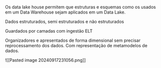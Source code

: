 Os data lake house permitem que estruturas e esquemas como os usados em um Data Warehouse sejam aplicados em um Data Lake. 

Dados estruturados, semi estruturados e não estruturados

Guardados por camadas com ingestão ELT

Organizadores e apresentados de forma dimensional sem precisar reprocessamento dos dados. Com representação de metamodelos de dados.

![[Pasted image 20240917231056.png]]